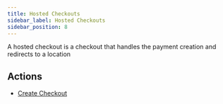 ```yaml
---
title: Hosted Checkouts
sidebar_label: Hosted Checkouts
sidebar_position: 8
---
```

A hosted checkout is a checkout that handles the payment creation and redirects to a location

## Actions

* [Create Checkout](./create)